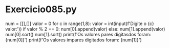 # Exercicio085.py

num = [[],[]]
valor = 0
for c in range(1,8):
    valor = int(input(f'Digite o {c} valor:'))
    if valor % 2 == 0:
        num[0].append(valor)
    else:
        num[1].append(valor)
num[0].sort()
num[1].sort()
print(f'Os valores pares digitasdos foram: {num[0]}')
print(f'Os valores impares digitados foram:  {num[1]}')
